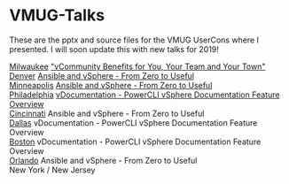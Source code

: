 # VMUG-Talks

These are the pptx and source files for the VMUG UserCons where I presented. I will soon update this with new talks for 2019!

[Milwaukee](https://www.vmug.com/Attend/VMUG-UserCon/2018/Wisconsin-VMUG-UserCon-2018) ["vCommunity Benefits for You, Your Team and Your Town"](https://github.com/arielsanchezmora/VMUG-Talks/tree/master/2018-04-05%20Wisconsin)  
[Denver](https://www.vmug.com/Attend/VMUG-UserCon/2018/Denver-VMUG-UserCon-2018) [Ansible and vSphere - From Zero to Useful](https://github.com/arielsanchezmora/VMUG-Talks/tree/master/2018-04-26%20Denver)  
[Minneapolis](https://www.vmug.com/Attend/VMUG-UserCon/2018/Minneapolis-VMUG-UserCon-2018) [Ansible and vSphere - From Zero to Useful](https://github.com/arielsanchezmora/VMUG-Talks/tree/master/2018-06-12%20Minneapolis)  
[Philadelphia](https://www.vmug.com/Attend/VMUG-UserCon/2018/Philadelphia-VMUG-UserCon-2018) [vDocumentation - PowerCLI vSphere Documentation Feature Overview](https://github.com/arielsanchezmora/VMUG-Talks/tree/master/2018-06-21%20Philadelphia)  
[Cincinnati](https://www.vmug.com/Attend/VMUG-UserCon/2018/Cincinnati-VMUG-UserCon-2018)  Ansible and vSphere - From Zero to Useful  
[Dallas](https://www.vmug.com/Attend/VMUG-UserCon/2018/Dallas-Fort-Worth-VMUG-UserCon-2018)   vDocumentation - PowerCLI vSphere Documentation Feature Overview  
[Boston](https://www.vmug.com/Attend/VMUG-UserCon/2018/Boston-VMUG-UserCon-2018) vDocumentation - PowerCLI vSphere Documentation Feature Overview  
[Orlando](https://www.vmug.com/Attend/VMUG-UserCon/2018/Orlando-VMUG-UserCon-2018) Ansible and vSphere - From Zero to Useful  
New York / New Jersey
